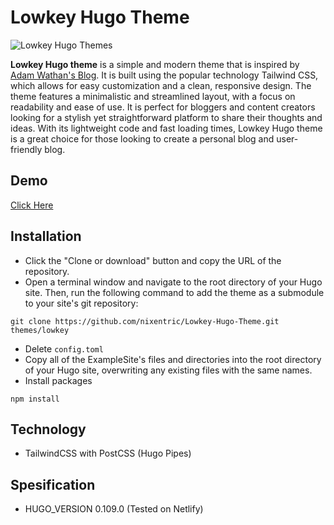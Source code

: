 # Lowkey Hugo Theme

![Lowkey Hugo Themes](https://raw.githubusercontent.com/nixentric/Lowkey-Hugo-Themes/main/cover.png)

**Lowkey Hugo theme** is a simple and modern theme that is inspired by [Adam Wathan's Blog](https://adamwathan.me/). It is built using the popular technology Tailwind CSS, which allows for easy customization and a clean, responsive design. The theme features a minimalistic and streamlined layout, with a focus on readability and ease of use. It is perfect for bloggers and content creators looking for a stylish yet straightforward platform to share their thoughts and ideas. With its lightweight code and fast loading times, Lowkey Hugo theme is a great choice for those looking to create a personal blog and user-friendly blog.

## Demo

[Click Here](https://lowkey-hugo.netlify.app)

## Installation

- Click the "Clone or download" button and copy the URL of the repository.
- Open a terminal window and navigate to the root directory of your Hugo site. Then, run the following command to add the theme as a submodule to your site's git repository:
```
git clone https://github.com/nixentric/Lowkey-Hugo-Theme.git themes/lowkey
```
- Delete `config.toml`
- Copy all of the ExampleSite's files and directories into the root directory of your Hugo site, overwriting any existing files with the same names.
- Install packages
```
npm install
```

## Technology
- TailwindCSS with PostCSS (Hugo Pipes)

## Spesification
- HUGO_VERSION 0.109.0 (Tested on Netlify)
